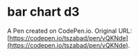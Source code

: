 # bar chart d3

A Pen created on CodePen.io. Original URL: [https://codepen.io/tszabad/pen/vQKNde](https://codepen.io/tszabad/pen/vQKNde).


